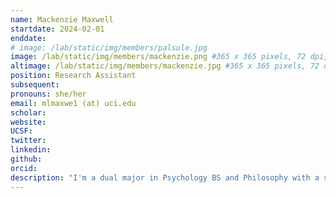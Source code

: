 ```yaml
---
name: Mackenzie Maxwell
startdate: 2024-02-01
enddate:
# image: /lab/static/img/members/palsule.jpg
image: /lab/static/img/members/mackenzie.png #365 x 365 pixels, 72 dpi, JPG
altimage: /lab/static/img/members/mackenzie.jpg #365 x 365 pixels, 72 dpi, JPG
position: Research Assistant
subsequent:
pronouns: she/her
email: mlmaxwe1 (at) uci.edu
scholar:
website:
UCSF:
twitter: 
linkedin: 
github: 
orcid:
description: "I'm a dual major in Psychology BS and Philosophy with a strong involvement in language science. My research interests include decision making across the lifespan and the impact of language on judgment. I’m especially drawn to the ways cognitive science and philosophy intersect to explain how we think, feel, and choose. Outside the classroom, I enjoy reading and spending time with my many dogs."
---
```

